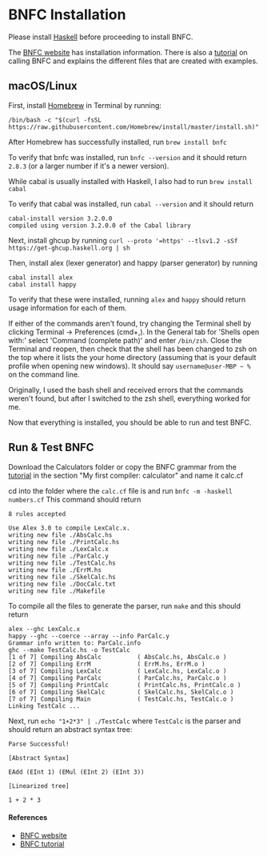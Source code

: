 # BNFC Installation

Please install [Haskell](Haskell-Installation.md) before proceeding to install BNFC.

The [BNFC website](https://bnfc.digitalgrammars.com/) has installation information. There is also a [tutorial](https://bnfc.digitalgrammars.com/tutorial/bnfc-tutorial.html) on calling BNFC and explains the different files that are created with examples.

## macOS/Linux

First, install [Homebrew](https://brew.sh/) in Terminal by running:

`/bin/bash -c "$(curl -fsSL https://raw.githubusercontent.com/Homebrew/install/master/install.sh)"`

After Homebrew has successfully installed, run
`brew install bnfc`

To verify that bnfc was installed, run `bnfc --version` and it should return `2.8.3` (or a larger number if it's a newer version).

While cabal is usually installed with Haskell, I also had to run `brew install cabal`

To verify that cabal was installed, run
`cabal --version` and it should return
```
cabal-install version 3.2.0.0
compiled using version 3.2.0.0 of the Cabal library
```

Next, install ghcup by running
`curl --proto '=https' --tlsv1.2 -sSf https://get-ghcup.haskell.org | sh`

Then, install alex (lexer generator) and happy (parser generator) by running
```
cabal install alex
cabal install happy
```

To verify that these were installed, running
`alex` and `happy` should return usage information for each of them.

If either of the commands aren't found, try changing the Terminal shell by clicking Terminal -> Preferences (cmd+,). In the General tab for 'Shells open with:' select 'Command (complete path)' and enter `/bin/zsh`.
Close the Terminal and reopen, then check that the shell has been changed to zsh on the top where it lists the your home directory (assuming that is your default profile when opening new windows).
It should say `username@user-MBP ~ % ` on the command line.

Originally, I used the bash shell and received errors that the commands weren't found, but after I switched to the zsh shell, everything worked for me.

Now that everything is installed, you should be able to run and test BNFC.

## Run & Test BNFC
Download the Calculators folder or copy the BNFC grammar from the [tutorial](https://bnfc.digitalgrammars.com/tutorial/bnfc-tutorial.html) in the section "My first compiler: calculator" and name it calc.cf

cd into the folder where the `calc.cf` file is and run
`bnfc -m -haskell numbers.cf` This command should return
```
8 rules accepted

Use Alex 3.0 to compile LexCalc.x.
writing new file ./AbsCalc.hs
writing new file ./PrintCalc.hs
writing new file ./LexCalc.x
writing new file ./ParCalc.y
writing new file ./TestCalc.hs
writing new file ./ErrM.hs
writing new file ./SkelCalc.hs
writing new file ./DocCalc.txt
writing new file ./Makefile
```

To compile all the files to generate the parser, run
`make`
and this should return
```
alex --ghc LexCalc.x
happy --ghc --coerce --array --info ParCalc.y
Grammar info written to: ParCalc.info
ghc --make TestCalc.hs -o TestCalc
[1 of 7] Compiling AbsCalc          ( AbsCalc.hs, AbsCalc.o )
[2 of 7] Compiling ErrM             ( ErrM.hs, ErrM.o )
[3 of 7] Compiling LexCalc          ( LexCalc.hs, LexCalc.o )
[4 of 7] Compiling ParCalc          ( ParCalc.hs, ParCalc.o )
[5 of 7] Compiling PrintCalc        ( PrintCalc.hs, PrintCalc.o )
[6 of 7] Compiling SkelCalc         ( SkelCalc.hs, SkelCalc.o )
[7 of 7] Compiling Main             ( TestCalc.hs, TestCalc.o )
Linking TestCalc ...
```

Next, run
`echo "1+2*3" | ./TestCalc`
where `TestCalc` is the parser and should return an abstract syntax tree:
```
Parse Successful!

[Abstract Syntax]

EAdd (EInt 1) (EMul (EInt 2) (EInt 3))

[Linearized tree]

1 + 2 * 3
```

#### References
- [BNFC website](https://bnfc.digitalgrammars.com/)
- [BNFC tutorial](https://bnfc.digitalgrammars.com/tutorial/bnfc-tutorial.html)
